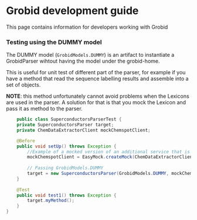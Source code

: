 <h1>Grobid development guide</h1>

This page contains information for developers working with Grobid  

### Testing using the DUMMY model

The DUMMY model (``GrobidModels.DUMMY``) is an artifact to instantiate a GrobidParser wihtout having the model under the grobid-home. 

This is useful for unit test of different part of the parser, for example if you have a method that read the sequence labelling results and assemble into a set of objects. 

**NOTE**: this method unfortunately cannot avoid problems when the Lexicons are used in the parser. A solution for that is that you mock the Lexicon and pass it as method to the parser. 

```java
    public class SuperconductorsParserTest {
    private SuperconductorsParser target;
    private ChemDataExtractorClient mockChemspotClient;

    @Before
    public void setUp() throws Exception {
        //Example of a mocked version of an additional service that is passed to the parser
        mockChemspotClient = EasyMock.createMock(ChemDataExtractorClient.class);
    
        // Passing GrobidModels.DUMMY 
        target = new SuperconductorsParser(GrobidModels.DUMMY, mockChemspotClient);
    }
    
    @Test
    public void test1() throws Exception {
        target.myMethod();
    }
}
```


